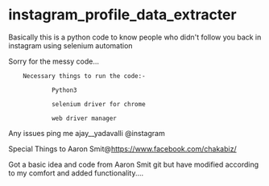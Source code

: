 # instagram_profile_data_extracter

Basically this is a python code to know people who didn't follow you back in instagram using selenium automation

Sorry for the messy code...


        Necessary things to run the code:-

                Python3

                selenium driver for chrome

                web driver manager

Any issues  ping me  ajay__yadavalli @instagram


Special Things to Aaron Smit@https://www.facebook.com/chakabiz/

Got a basic idea and code from Aaron Smit git but have modified according to my comfort and added functionality....
